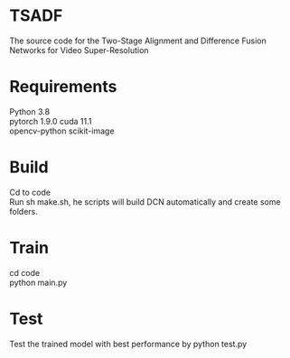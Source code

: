 # TSADF
The source code for the Two-Stage Alignment and Difference Fusion Networks for Video Super-Resolution
# Requirements
Python 3.8  
pytorch 1.9.0 cuda 11.1  
opencv-python scikit-image
# Build 
Cd to code  
Run sh make.sh, he scripts will build DCN automatically and create some folders.  
# Train
cd code  
python main.py
# Test
Test the trained model with best performance by python test.py
